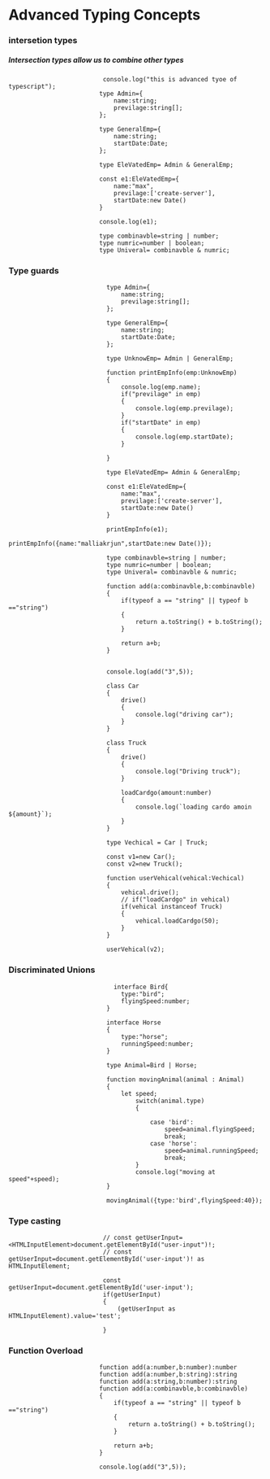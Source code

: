 # Advanced Typing Concepts
### intersetion types
 ##### Intersection types allow us to combine other types

                              console.log("this is advanced tyoe of typescript");
                             type Admin={
                                 name:string;
                                 previlage:string[];
                             };

                             type GeneralEmp={
                                 name:string;
                                 startDate:Date;
                             };

                             type EleVatedEmp= Admin & GeneralEmp;

                             const e1:EleVatedEmp={
                                 name:"max",
                                 previlage:['create-server'],
                                 startDate:new Date()
                             } 

                             console.log(e1);

                             type combinavble=string | number;
                             type numric=number | boolean;
                             type Univeral= combinavble & numric;


 
  ### Type guards
  

                               type Admin={
                                   name:string;
                                   previlage:string[];
                               };

                               type GeneralEmp={
                                   name:string;
                                   startDate:Date;
                               };

                               type UnknowEmp= Admin | GeneralEmp;

                               function printEmpInfo(emp:UnknowEmp)
                               {
                                   console.log(emp.name);
                                   if("previlage" in emp)
                                   {
                                       console.log(emp.previlage);
                                   }
                                   if("startDate" in emp)
                                   {
                                       console.log(emp.startDate);
                                   }

                               }

                               type EleVatedEmp= Admin & GeneralEmp;

                               const e1:EleVatedEmp={
                                   name:"max",
                                   previlage:['create-server'],
                                   startDate:new Date()
                               } 

                               printEmpInfo(e1);
                               printEmpInfo({name:"malliakrjun",startDate:new Date()});

                               type combinavble=string | number;
                               type numric=number | boolean;
                               type Univeral= combinavble & numric;

                               function add(a:combinavble,b:combinavble)
                               {
                                   if(typeof a == "string" || typeof b =="string")
                                   {
                                       return a.toString() + b.toString();
                                   }

                                   return a+b;
                               }


                               console.log(add("3",5));

                               class Car
                               {
                                   drive()
                                   {
                                       console.log("driving car");
                                   }
                               }

                               class Truck
                               {
                                   drive()
                                   {
                                       console.log("Driving truck");
                                   }

                                   loadCardgo(amount:number)
                                   {
                                       console.log(`loading cardo amoin ${amount}`);
                                   }
                               }

                               type Vechical = Car | Truck;

                               const v1=new Car();
                               const v2=new Truck();

                               function userVehical(vehical:Vechical)
                               {
                                   vehical.drive();
                                   // if("loadCardgo" in vehical)
                                   if(vehical instanceof Truck)
                                   {
                                       vehical.loadCardgo(50);
                                   }
                               }

                               userVehical(v2);


  ### Discriminated Unions
                                 interface Bird{
                                   type:"bird";
                                   flyingSpeed:number;
                               }

                               interface Horse
                               {
                                   type:"horse";
                                   runningSpeed:number;
                               }

                               type Animal=Bird | Horse;

                               function movingAnimal(animal : Animal)
                               {
                                   let speed;
                                       switch(animal.type)
                                       {

                                           case 'bird':
                                               speed=animal.flyingSpeed;
                                               break;
                                           case 'horse':
                                               speed=animal.runningSpeed;
                                               break; 
                                       }
                                       console.log("moving at speed"+speed);
                               }

                               movingAnimal({type:'bird',flyingSpeed:40});

  ### Type casting
                              // const getUserInput=<HTMLInputElement>document.getElementById("user-input")!;
                              // const getUserInput=document.getElementById('user-input')! as HTMLInputElement;

                              const getUserInput=document.getElementById('user-input');
                              if(getUserInput)
                              {
                                  (getUserInput as HTMLInputElement).value='test';

                              }

    
  ### Function Overload
                             function add(a:number,b:number):number
                             function add(a:number,b:string):string
                             function add(a:string,b:number):string
                             function add(a:combinavble,b:combinavble)
                             {
                                 if(typeof a == "string" || typeof b =="string")
                                 {
                                     return a.toString() + b.toString();
                                 }

                                 return a+b;
                             }

                             console.log(add("3",5));
  
  
